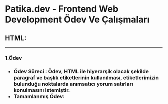 # Patika.dev - Frontend Web Development Ödev Ve Çalışmaları


## HTML:
---
<h3> 1.Ödev <h3>

* **Ödev Süreci** : Ödev, HTML ile hiyerarşik olacak şekilde paragraf ve başlık etiketlerinin kullanılması, etiketlerimizin bulunduğu noktalarda anımsatıcı yorum satırları konulmasını istemiştir. 
* **Tamamlanmış Ödev**:  